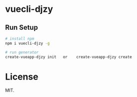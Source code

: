 # vuecli-djzy

>

## Run Setup

``` bash
# install npm 
npm i vuecli-djzy -g

# run generator
create-vueapp-djzy init   or    create-vueapp-djzy create


```
# License
MIT.
